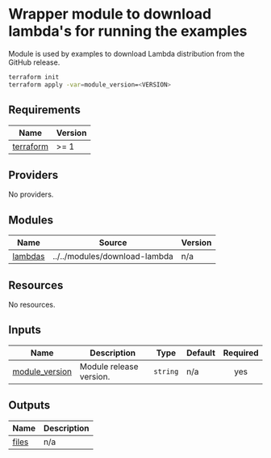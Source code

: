 # Wrapper module to download lambda's for running the examples

Module is used by examples to download Lambda distribution from the GitHub release.

```bash
terraform init
terraform apply -var=module_version=<VERSION>
```

<!-- BEGINNING OF PRE-COMMIT-TERRAFORM DOCS HOOK -->
## Requirements

| Name | Version |
|------|---------|
| <a name="requirement_terraform"></a> [terraform](#requirement\_terraform) | >= 1 |

## Providers

No providers.

## Modules

| Name | Source | Version |
|------|--------|---------|
| <a name="module_lambdas"></a> [lambdas](#module\_lambdas) | ../../modules/download-lambda | n/a |

## Resources

No resources.

## Inputs

| Name | Description | Type | Default | Required |
|------|-------------|------|---------|:--------:|
| <a name="input_module_version"></a> [module\_version](#input\_module\_version) | Module release version. | `string` | n/a | yes |

## Outputs

| Name | Description |
|------|-------------|
| <a name="output_files"></a> [files](#output\_files) | n/a |
<!-- END OF PRE-COMMIT-TERRAFORM DOCS HOOK -->
